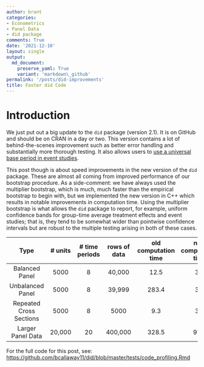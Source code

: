```yaml
---
author: brant
categories:
- Econometrics
- Panel Data
- did package
comments: True
date: '2021-12-10'
layout: single
output:
  md_document:
    preserve_yaml: True
    variant: 'markdown\_github'
permalink: '/posts/did-improvements'
title: Faster did Code
---
```


Introduction
============

We just put out a big update to the `did` package (version 2.1). It is
on GitHub and should be on CRAN in a day or two. This version contains a
lot of behind-the-scenes improvement such as better error handling and
substantially more thorough testing. It also allows users to [use a
universal base period in event
studies](posts/event-study-universal-v-varying-base-period).

This post though is about speed improvements in the new version of the
`did` package. These are almost all coming from improved performance of
our bootstrap procedure. As a side-comment: we have always used the
multiplier bootstrap, which is much, much faster than the empirical
bootstrap to begin with, but we implemented the new version in C++ which
results in notable improvements in computation time. Using the
multiplier bootstrap is what allows the `did` package to report, for
example, uniform confidence bands for group-time average treatment
effects and event studies; that is, they tend to be somewhat wider than
pointwise confidence intervals but are robust to the multiple testing
arising in both of these cases.

<table style="width:100%;">
<colgroup>
<col style="width: 14%" />
<col style="width: 14%" />
<col style="width: 14%" />
<col style="width: 14%" />
<col style="width: 14%" />
<col style="width: 14%" />
<col style="width: 14%" />
</colgroup>
<thead>
<tr class="header">
<th style="text-align: center;">Type</th>
<th style="text-align: center;"># units</th>
<th style="text-align: center;"># time periods</th>
<th style="text-align: center;">rows of data</th>
<th style="text-align: center;">old computation time</th>
<th style="text-align: center;">new computation time</th>
<th style="text-align: center;">percentage reduction</th>
</tr>
</thead>
<tbody>
<tr class="odd">
<td style="text-align: center;">Balanced Panel</td>
<td style="text-align: center;">5000</td>
<td style="text-align: center;">8</td>
<td style="text-align: center;">40,000</td>
<td style="text-align: center;">12.5</td>
<td style="text-align: center;">3.5</td>
<td style="text-align: center;">72%</td>
</tr>
<tr class="even">
<td style="text-align: center;">Unbalanced Panel</td>
<td style="text-align: center;">5000</td>
<td style="text-align: center;">8</td>
<td style="text-align: center;">39,999</td>
<td style="text-align: center;">283.4</td>
<td style="text-align: center;">3.4</td>
<td style="text-align: center;">99%</td>
</tr>
<tr class="odd">
<td style="text-align: center;">Repeated Cross Sections</td>
<td style="text-align: center;">5000</td>
<td style="text-align: center;">8</td>
<td style="text-align: center;">5000</td>
<td style="text-align: center;">9.3</td>
<td style="text-align: center;">3.4</td>
<td style="text-align: center;">63%</td>
</tr>
<tr class="even">
<td style="text-align: center;">Larger Panel Data</td>
<td style="text-align: center;">20,000</td>
<td style="text-align: center;">20</td>
<td style="text-align: center;">400,000</td>
<td style="text-align: center;">328.5</td>
<td style="text-align: center;">97.2</td>
<td style="text-align: center;">70%</td>
</tr>
</tbody>
</table>

For the full code for this post, see:
<https://github.com/bcallaway11/did/blob/master/tests/code_profiling.Rmd>
